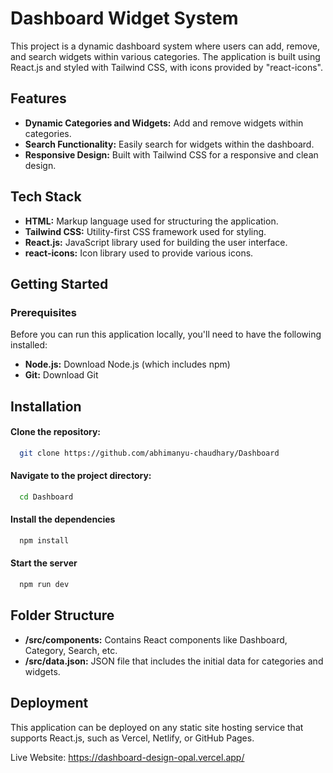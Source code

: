 
# Dashboard Widget System

This project is a dynamic dashboard system where users can add, remove, and search widgets within various categories. The application is built using React.js and styled with Tailwind CSS, with icons provided by "react-icons".


## Features

- **Dynamic Categories and Widgets:** Add and remove widgets within categories.
- **Search Functionality:** Easily search for widgets within the dashboard.
- **Responsive Design:** Built with Tailwind CSS for a responsive and clean design.


## Tech Stack

- **HTML:** Markup language used for structuring the application.
- **Tailwind CSS:** Utility-first CSS framework used for styling.
- **React.js:** JavaScript library used for building the user interface.
- **react-icons:** Icon library used to provide various icons.


## Getting Started
### Prerequisites
Before you can run this application locally, you'll need to have the following installed:

- **Node.js:** Download Node.js (which includes npm)
- **Git:** Download Git
## Installation

#### Clone the repository:

```bash
  git clone https://github.com/abhimanyu-chaudhary/Dashboard
```

#### Navigate to the project directory:

```bash
  cd Dashboard
```

#### Install the dependencies

```bash
  npm install
```

#### Start the server

```bash
  npm run dev
```


## Folder Structure

- **/src/components:** Contains React components like Dashboard, Category, Search, etc.
- **/src/data.json:** JSON file that includes the initial data for categories and widgets.
## Deployment



This application can be deployed on any static site hosting service that supports React.js, such as Vercel, Netlify, or GitHub Pages.

Live Website: https://dashboard-design-opal.vercel.app/





